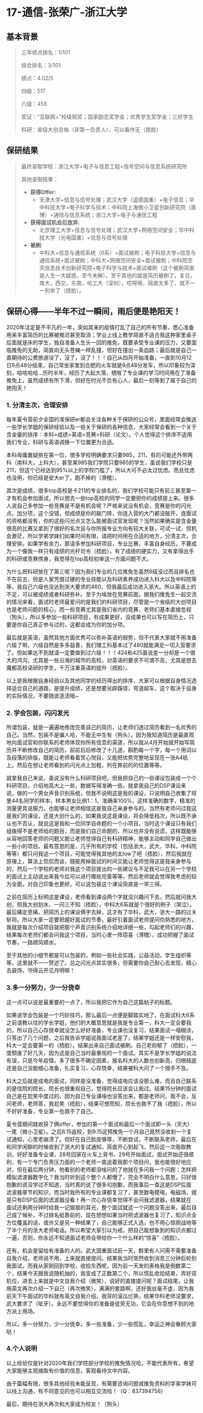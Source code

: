 # 17-通信-张荣广-浙江大学

## 基本背景

> 三年绩点排名：1/101
>
> 综合排名：3/101
>
> 绩点：4.02/5
>
> 四级：517
>
> 六级：456
>
> 奖证：“互联网+”校级铜奖；国家励志奖学金；优秀学生奖学金；三好学生
>
> 科研：省级大创合格（非第一负责人），可以看作无（捂脸）

## 保研结果

> 最终录取学校：浙江大学+电子与信息工程+信号空间与信息系统研究所	
>
> 其他录取结果：
>
> * **获得Offer:**
>   * 天津大学+信息与信号处理；武汉大学（遥感国重）+电子信息；华中科技大学+电子科学与技术；中科院上海微小卫星创新研究院（直博）+通信与信息系统；浙江大学+电子与通信工程
> * **获得面试机会后放弃:**
>   * 北京理工大学+信息与信号处理；武汉大学+网络空间安全；华中科技大学（光电国重）+信息与信号处理
> * **被刷**:
>   * 中科大+信息与通信系统（6系）+面试被刷；电子科技大学+信息与通信系统+面试被刷；中科大+网络空间安全+面试被刷；中科院空天信息技术创新研究院+电子科学与技术+面试被刷（这个被刷简直是人生一大疑惑，至今未解）。至于其他的就是简历被刷了，复旦，南大，西交，东南，哈工大（深圳），哎呀呀，简直太多了，就不一一列举了（捂脸）。

## 保研心得——半年不过一瞬间，雨后便是艳阳天！
2020年注定是不平凡的一年，突如其来的疫情打乱了自己的所有节奏，悉心准备用来丰富简历的比赛被推迟甚至取消；学业上线上教学简直不适合我这种家里桌子后面就是床的学生，独自准备人生头一回的推免，既要承受专业课的压力，又要面临推免的无助，简直向无头苍蝇一样乱撞，但好在撞出一条血路；最后就是自己一直期待的公费旅游没了，没了，没了！！！自己从四月开始准备，一直到10月12日9点48分结束，自己常坐家里到合肥的火车就是9点48分发车，所以印象较为深刻，哈哈哈哈...历时半年，经历了大起大落，牺牲了专业课的学习时间用在了准备推免上，虽然成绩有所下滑，但好在时光不负有心人，最后一刻等到了属于自己的艳阳天！
### 1. 分清主次，合理安排
每年夏令营前夕全国的准保研er都会关注各种关于保研的公众号，里面经常会推送一些学长学姐的保研经验以及一些关于保研的各种信息，大家经常会看到一个关于含金量的排序：本科>成绩>英语>竞赛>科研（论文）。个人觉得这个排序不适用我们专业，科研与英语调换一下位置更为合适。

本科毋庸置疑排在第一位，很多学校明确要求只要985，211，有的可能还外带两科（南科大，上科大），甚至某985我们学院只要985的学生，虽说我们学校只是211，但这个已经达到95%以上的学校门槛了，所以大可不必太过忧虑。而且忧虑也没用，你已经是安大er了，跑不掉的（滑稽）。

其次是成绩，很多top高校是卡211的专业排名的，我们学校可能只有前三甚至第一才有机会参加面试，所以想去一些top高校的同学一定要把你的成绩提上来。很多人说自己多参加一些竞赛是不是有机会呢？严格来说没有机会，竞赛是你的闪光点，加分项，这个没错，但成绩是你的敲门砖，你连入营的大门都没敲开，连面试的资格都没有，你的这些闪光点又怎么能被面试官发现呢？当然如果确实是含金量很高的比赛又拿到了很好的名次且与你所报专业方向有较大关联，可试一试，但机会渺茫，所以学弟学妹们如果时间有限，请把时间用在合适的地方，分清主次，合理安排。如果学有余力，那请多参加科研项目，专业比赛，丰富自身经历，不要成为一个像我一样只有成绩的光杆司令（捂脸）。有了成绩的硬实力，又有拿得出手的科研或竞赛傍身，我觉得在top高校初审这一方面问题不大。

为什么把科研放在了第三呢？因为我们专业的几位推免生虽然6级没过而且排名也不在前五，但是人家凭借过硬的专业技能以及科研素养成功进入科大以及中科院等等，我自己六级也没达到浙大要求的460，但我最后成功进入浙大。所以英语上的不足，可以被成绩或者科研弥补。至于为啥放在竞赛前面，据我们推免生一起交流的情况来看，面试时老师最爱问的是我们的科研项目，尽管是一个省级的大创项目也是老师问题的核心，而一些竞赛尤其是我们省内的竞赛，老师们基本直接忽视（狗头），所以多参加一些科研项目，有成果更好，没成果也可以写在简历上，只要是你自己真正参与过的，这都会成为你的加分项。

最后就是英语，虽然其他方面优秀可以弥补英语的弱势，但不代表大家就不用准备六级了啊，六级自然是多多益善，我们理工科基本过了480就能满足一切入营要求了。但如果达不到就请一定要做到过六级！！！424和425虽说差一分却是一个很大的鸿沟，尤其是一些沿海的城市的高校，对英语的要求不可谓不高，尤其是想去魔都高校读研的学生，千万注重英语的提升（捂脸）。

以上是我根据自身经验以及其他同学的经历得出的排序，大家可以根据自身情况选择适合自己的道路，是提升成绩，还是想要另辟蹊径，弯道超车，这个取决于自身的实际情况，不要随波逐流哦~
### 2. 学会包装，闪闪发光
所谓包装，就是一遍遍地修改完善自己的简历，让老师们透过简历看到一名优秀的自己。当然，包装不是骗人哈，不能无中生有（狗头）。因为我知道简历是最直观地向面试官和你联系的老师体现你所有信息的渠道，所以我从4月开始就开始写简历并不断修改自己的简历，前前后后修改了十几道，斟酌每一个字，每一个用词以及段落的排版，既能让老师看着赏心悦目，又能把优势完整地呈现在一张A4纸上。然后在想让老师看到的闪光点上加粗，列在靠前的的位置等等。

就拿我自己来说，虽说没有什么科研项目吧，但我把自己的一些课设包装成一个个科研项目，介绍地高大上一些，数据写得准确一些。就拿我自己的DSP课设来说，做的一个男女声音识别系统，但我不说明这是我的课设，只说明自己收集了班里44名同学的样本，样本男女比例1：1，准确率100%，这样准确的数字，精准的测量更具说服力，也能够让老师相信这是我自己亲身参与的。当然有老师问过我这是我们的课设，还是大创什么的，如果我说这是课设，将会降低档次，所以既不承认也不否认，就说这是我和一位同学自命题的一个小项目，当时这个课设只有我们组做得不是老师给的题目，而是我们自己命题的，所以也并没有说谎，这样既能够从容地回答老师的问题又能让老师觉得自己有科研精神，能够主动和同学自己做出一些小的项目。最有意思的是，几乎所有的学校（包括浙大，武大，华科，中科院等等）都只问我这一个项目，可能觉得我其他的太low了吧（捂脸），然后我就在原理上，算法上侃侃而谈，既能用掉面试的时间又能让老师觉得这是我亲身参与的，然后一个学校的老师对我这个项目提出的一些建议与不足我可以在另一个学校的面试上主动说出来我今后可以进行哪些完善等等，然后老师就会觉得我考虑的较为全面，对自己印象也更好。可以说包装这个课设简直是一举三得。

之前在简历上标明这是课设，老师看到课设两个字就没兴趣问下去，然后就问我大创，但我大创划水，一问三不知（捂脸），中科大6系就是个很好的例子（哭泣）。最后痛定思痛，把简历上的课设俩字去掉，这才有了华科，武大，浙大一路的过关斩将。所以大家一定要把握好面试的节奏，最好引着面试老师提问你熟悉的地方，我就是每次介绍项目就把那个声音识别系统介绍地详细一些，勾起老师们的兴趣，结果每次老师们都会问我这个项目，当时心里一阵窃喜（滑稽），成功把握了面试节奏，一路顺风顺水。

至于其他的小细节都是可以包装的，例如一些社会实践，公益活动，学生组织等等，这里就不一一赘述了。总之闪光点其实很多，但需要你自己耐心去发现，精心去装饰，守得云开见月明嘛！
### 3.多一分努力，少一分侥幸
这一点可以说是最重要的一点了，所以我把它作为自己这篇帖子的标题。

如果说学会包装是一个巧妙技巧，那么最后一点便是脚踏实地了。在面试科大6系之前请教以往的学长学姐，他们的大概意思就是我是专业第一，科大一定会要我的，所以自己心存侥幸就没怎么好好准备，专业课也没复习，结果面试一塌糊涂，只答出了几个问题，之后我告诉学姐说我面试老差了，结果学姐还是一样安慰我，科大一定会要第一的（捂脸）。结果出来自己面试被刷，自己老抑郁了（捂脸），一度颓废了好几天，因为这是自己当时最重视的一个面试。其实不是学长学姐的说法有误，只是今年疫情，多了很多不确定因素，报名科大的人数也创新高，归根结底还是自己没能细心准备，扎实复习，心存侥幸，结果被科大问了一个措手不及。

科大之后就是成电的面试，同样是没准备，觉得成电应该没那么难，而且自己联系的是信院的院长，院长也很重视自己，觉得院长应该会让我过。结果15分钟的面试自己是在尬笑中度过的，因为自己专业课啥也没答出来，都是老师问，我不会，反问老师，老师答，我尬笑（捂脸），结果可想而知，院长也救不了我（捂脸），所以不好好准备，专业第一也救不了自己。

夏令营期间就收获了俩offer，参加的第一个面试和最后一个面试即一头（天大）一尾（微小卫星）。之后8.15返校，到9.15这预推免一个月自己竟然没收到一个复试通知，心里老崩溃了。但好在自己脸皮够厚，不断尝试，不断联系老师，最后在和同学闲聊的时候收到了浙大的复试通知，简直开心到起飞，然后这一次吸取教训，好好准备专业课，28号回家在火车上背书，29号开始面试，面试开始还很顺利，有一个专门负责压力面的一个老师一直追着我那个项目问，我也能很好地应对，但在最后两分钟，他看别的老师都没啥问的了他就在多问我一个问题：怎样把模拟滤波器数字化？我当时听到这个整个人都懵了，完全不明白什么意思，只好很抱歉的说没学过不知道，当时真的说了很多句抱歉，而我事后一查这是DSP后面滤波器章节的知识，而当时我所有的专业课都复习了，甚至数电模电，电磁场，就是只有DSP后面的滤波器没看！再一次心存侥幸觉得不会问我滤波器，结果就在面试还剩两分钟时给我一记狠狠的耳光，整个面试就这一个问题没答出来，最后自己成了候补，不过排名挺靠前的，现在想想如果当时把滤波器也复习了，知识点全方位覆盖的话，或许又是另一种结果了，自己能够正式入选，也不用心惊胆战地等了半个月的浙大老师电话。所以希望大家引以为戒，把自己能想象到的知识点都过一遍，否则，你永远不知道面试老师会带给你一个什么样的“惊喜”（捂脸）。

还有，机会是留给有准备的人的。武大国重面试前一天，群里有人问需不需要准备自我介绍，老师说不用，上来就直接提问。结果我当时突然收到消息三分钟后轮到我面试，而我从家刚回到学校，收拾东西呢，因为前一天发的表格我是倒数第二个，结果今天跟我说随机抽的，我变成了正数第二个，所以慌乱收拾结束，弄好双机位，进去上来就是中文自我介绍（微笑），说好的直接提问呢？面试结尾，让我用英文再次介绍一下自己（再次微笑），满满的套路啊，还好我丝毫不虚，因为我前天下午面试的华科就有英文自我介绍，我背的滚瓜烂熟，结果华科老师没要求，武大要求了（呲牙）。永远不要觉得你的准备是徒劳无功，它会在你意想不到的地方派上用场。

所以，多一分努力，少一分侥幸，多一些准备，少一些慌乱，幸运之神会眷顾大家哒！

### 4.个人说明
以上经验仅是针对2020年我们学院部分学校的推免情况哈，不能代表所有，希望大家能够主观摘取有价值的信息，客观看待文中内容。

由于篇幅有限，很多其他经验未能呈现，有需要咨询问题或推免资料的学弟学妹可以线上沟通，有不同意见的也可以相互交流哈！（Q：837394756）

最后，期待在浙大再次和大家成为校友！（狗头）